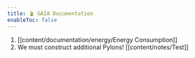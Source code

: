 ```yaml
---
title: 🪴 GAIA Documentation
enableToc: false
---
```


1. [[content/documentation/energy/Energy Consumption]]
3. We must construct additional Pylons! [[content/notes/Test]]
